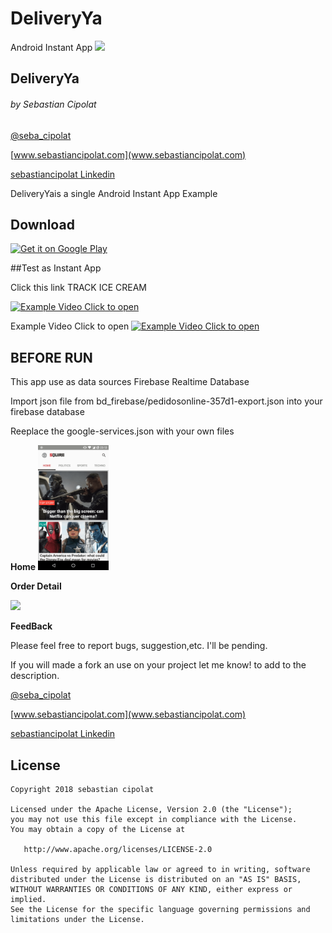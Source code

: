 # DeliveryYa
Android Instant App 
<img src='https://github.com/sebacipolat/DeliveryYa/blob/master/deliveryya-base/src/main/res/drawable-xhdpi/ic_launcher.png' height="100"/>

## DeliveryYa
###### by Sebastian Cipolat
[@seba_cipolat](http://twitter.com/seba_cipolat)

[www.sebastiancipolat.com](www.sebastiancipolat.com)

[sebastiancipolat Linkedin](www.linkedin.com/in/sebastiancipolat)


DeliveryYais a single Android Instant App Example


## Download 
<p>
<a href='https://play.google.com/store/apps/details?id=com.cipolat.deliveryya'>
<img alt='Get it on Google Play' src='https://play.google.com/intl/en_us/badges/images/generic/en_badge_web_generic.png' height="100"/>
</a>
</p>  

##Test as Instant App
<p>Click this link 
  <a href'=https://pedidosonline-357d1.firebaseapp.com/deliveryya/order?id=112233445566'>TRACK ICE CREAM</a>
</p>

[![Example Video Click to open](https://github.com/sebacipolat/DeliveryYa/blob/master/ImagesGithub/Screenshot_1508968719.png)](https://www.youtube.com/watch?v=0zLxNS-ePYYs "Example Video")

<p>Example Video Click to open
<a href='https://www.youtube.com/watch?v=0zLxNS-ePYYs'>
<img alt='Example Video Click to open' src='https://github.com/sebacipolat/DeliveryYa/blob/master/ImagesGithub/Screenshot_1508968719.png' height="400"/>
</a>
</p>  

## BEFORE RUN

This app use as data sources Firebase Realtime Database

Import json file from bd_firebase/pedidosonline-357d1-export.json into your firebase database

Reeplace the google-services.json with your own files

**Home**
<img src='https://github.com/sebacipolat/Squire/blob/master/Images/home.png' height="200"/>


**Order Detail**

<img src='https://github.com/sebacipolat/DeliveryYa/blob/master/ImagesGithub/pizza.png' height="200"/>



  
**FeedBack**

  Please feel free to report bugs, suggestion,etc. I'll be pending.
  
  If you will made a fork an use on your project let me know! to add to the description.

[@seba_cipolat](http://twitter.com/seba_cipolat)

[www.sebastiancipolat.com](www.sebastiancipolat.com)

[sebastiancipolat Linkedin](www.linkedin.com/in/sebastiancipolat)

## License
    Copyright 2018 sebastian cipolat

    Licensed under the Apache License, Version 2.0 (the "License");
    you may not use this file except in compliance with the License.
    You may obtain a copy of the License at

       http://www.apache.org/licenses/LICENSE-2.0

    Unless required by applicable law or agreed to in writing, software
    distributed under the License is distributed on an "AS IS" BASIS,
    WITHOUT WARRANTIES OR CONDITIONS OF ANY KIND, either express or implied.
    See the License for the specific language governing permissions and
    limitations under the License.
